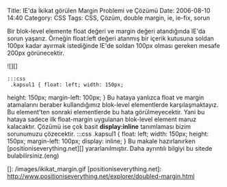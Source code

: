 Title: IE&#039;da İkikat görülen Margin Problemi ve Çözümü
Date: 2006-08-10 14:40
Category: CSS
Tags: CSS, Çözüm, double margin, ie, ie-fix, sorun

Bir blok-level elemente float değeri ve margin değeri atandığında IE'da
sorun yaşarız. Örneğin float:left değeri atanmış bir içerik kutusuna
soldan 100px kadar ayırmak istediğinde IE'de soldan 100px olması gereken
mesafe 200px görünecektir. <!--more-->

![][]

	:::css
	 .kapsul1 { float: left; width: 150px;
height: 150px; margin-left: 100px; }  Bu hataya yanlızca
float ve margin atamalarını beraber kullandığımız blok-level
elementlerde karşılaşmaktayız. Bu element'ten sonraki elementlerde bu
hata görülmeyecektir. Yani bu hataya sadece ilk float-margin uygulanan
blok-level element maruz kalacaktır. Çözümü ise çok basit
**display:inline** tanımlaması bizim sorunumuzu çözecektir. 	:::css
	 .kapsul1 { float: left; width: 150px; height: 150px;
margin-left: 100px; display: inline; }  Bu makale
hazırlanırken [positioniseverything.net][] yararlanılmıştır. Daha
ayrıntılı bilgiyi bu sitede bulabilirsiniz.(eng)

</p>

  []: /images/ikikat_margin.gif
  [positioniseverything.net]: http://www.positioniseverything.net/explorer/doubled-margin.html
